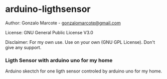 # arduino-ligthsensor #
Author: Gonzalo Marcote - gonzalomarcote@gmail.com

License: GNU General Public License V3.0

Disclaimer: For my own use. Use on your own (GNU GPL License). Don't give any support.

### Ligth Sensor with arduino uno for my home ###
Arduino skectch for one ligth sensor controled by arduino uno for my home.
